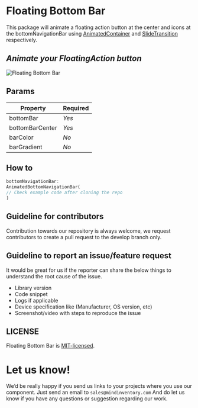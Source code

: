 
# Floating Bottom Bar

This package will animate a floating action button at the center and icons at the bottomNavigationBar using [AnimatedContainer](https://api.flutter.dev/flutter/widgets/AnimatedContainer-class.html) and [SlideTransition](https://api.flutter.dev/flutter/widgets/SlideTransition-class.html) respectively.

## _Animate your FloatingAction button_

  

![Floating Bottom Bar](https://github.com/Mindinventory/animated_segment/blob/master/assets/animated_segment.gif)

  

## Params

  

|Property | Required |
| ------ | ------ |
| bottomBar |  *Yes*  |
| bottomBarCenter |  *Yes*  |
| barColor |  *No*  |
| barGradient |*No*  |

## How to

  

```dart
bottomNavigationBar:
AnimatedBottomNavigationBar(
// Check example code after cloning the repo
)
```
## Guideline for contributors
Contribution towards our repository is always welcome, we request contributors to create a pull request to the develop branch only.
## Guideline to report an issue/feature request
It would be great for us if the reporter can share the below things to understand the root cause of the issue.
- Library version
- Code snippet
- Logs if applicable
- Device specification like (Manufacturer, OS version, etc)
- Screenshot/video with steps to reproduce the issue
  

## LICENSE

Floating Bottom Bar is [MIT-licensed](https://github.com/Mindinventory/animated_segment/blob/master/LICENSE "MIT-licensed").

# Let us know!

We’d be really happy if you send us links to your projects where you use our component. Just send an email to `sales@mindinventory.com` And do let us know if you have any questions or suggestion regarding our work.
